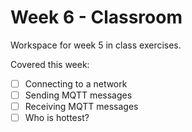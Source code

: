 # Week 6 - Classroom

Workspace for week 5 in class exercises.

Covered this week:

- [ ] Connecting to a network
- [ ] Sending MQTT messages
- [ ] Receiving MQTT messages
- [ ] Who is hottest?
